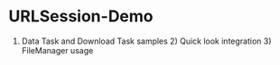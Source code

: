 # URLSession-Demo
1) Data Task and Download Task samples 2) Quick look integration 3) FileManager usage
